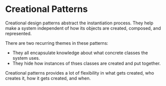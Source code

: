# Creational Patterns

Creational design patterns abstract the instantiation process. They help make a system independent of how its objects are created, composed, and represented.

There are two recurring themes in these patterns:
- They all encapsulate knowledge about what concrete classes the system uses.
- They hide how instances of thses classes are created and put together.

Creational patterns provides a lot of flexibility in what gets created, who creates it, how it gets created, and when.

